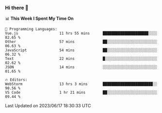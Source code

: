 ### Hi there 👋

<!--
**asdf12303116/asdf12303116** is a ✨ _special_ ✨ repository because its `README.md` (this file) appears on your GitHub profile.

Here are some ideas to get you started:

- 🔭 I’m currently working on ...
- 🌱 I’m currently learning ...
- 👯 I’m looking to collaborate on ...
- 🤔 I’m looking for help with ...
- 💬 Ask me about ...
- 📫 How to reach me: ...
- 😄 Pronouns: ...
- ⚡ Fun fact: ...
-->

<!--START_SECTION:waka-->
📊 **This Week I Spent My Time On** 

```text
💬 Programming Languages: 
Vue.js                   11 hrs 55 mins      █████████████████████░░░░   82.65 % 
Other                    57 mins             ██░░░░░░░░░░░░░░░░░░░░░░░   06.63 % 
JavaScript               54 mins             ██░░░░░░░░░░░░░░░░░░░░░░░   06.32 % 
Text                     22 mins             █░░░░░░░░░░░░░░░░░░░░░░░░   02.62 % 
JSON                     14 mins             ░░░░░░░░░░░░░░░░░░░░░░░░░   01.65 % 

🔥 Editors: 
WebStorm                 13 hrs 3 mins       ███████████████████████░░   90.56 % 
VS Code                  1 hr 21 mins        ██░░░░░░░░░░░░░░░░░░░░░░░   09.44 % 
```


 Last Updated on 2023/06/17 18:30:33 UTC
<!--END_SECTION:waka-->
